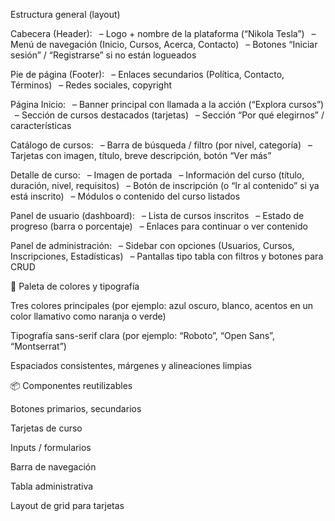 Estructura general (layout)

Cabecera (Header):
 – Logo + nombre de la plataforma (“Nikola Tesla”)
 – Menú de navegación (Inicio, Cursos, Acerca, Contacto)
 – Botones “Iniciar sesión” / “Registrarse” si no están logueados

Pie de página (Footer):
 – Enlaces secundarios (Política, Contacto, Términos)
 – Redes sociales, copyright

Página Inicio:
 – Banner principal con llamada a la acción (“Explora cursos”)
 – Sección de cursos destacados (tarjetas)
 – Sección “Por qué elegirnos” / características

Catálogo de cursos:
 – Barra de búsqueda / filtro (por nivel, categoría)
 – Tarjetas con imagen, título, breve descripción, botón “Ver más”

Detalle de curso:
 – Imagen de portada
 – Información del curso (título, duración, nivel, requisitos)
 – Botón de inscripción (o “Ir al contenido” si ya está inscrito)
 – Módulos o contenido del curso listados

Panel de usuario (dashboard):
 – Lista de cursos inscritos
 – Estado de progreso (barra o porcentaje)
 – Enlaces para continuar o ver contenido

Panel de administración:
 – Sidebar con opciones (Usuarios, Cursos, Inscripciones, Estadísticas)
 – Pantallas tipo tabla con filtros y botones para CRUD

🎨 Paleta de colores y tipografía

Tres colores principales (por ejemplo: azul oscuro, blanco, acentos en un color llamativo como naranja o verde)

Tipografía sans-serif clara (por ejemplo: “Roboto”, “Open Sans”, “Montserrat”)

Espaciados consistentes, márgenes y alineaciones limpias

📦 Componentes reutilizables

Botones primarios, secundarios

Tarjetas de curso

Inputs / formularios

Barra de navegación

Tabla administrativa

Layout de grid para tarjetas
